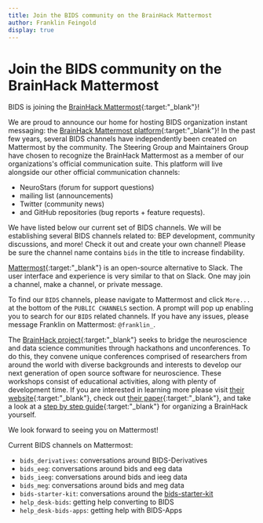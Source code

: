 ```yaml
---
title: Join the BIDS community on the BrainHack Mattermost
author: Franklin Feingold
display: true
---
```


# Join the BIDS community on the BrainHack Mattermost

BIDS is joining the [BrainHack Mattermost](https://mattermost.brainhack.org/){:target:"_blank"}!

<!--more-->

We are proud to announce our home for hosting BIDS organization instant messaging: the [BrainHack Mattermost platform](https://mattermost.brainhack.org/){:target:"_blank"}! In the past few years, several BIDS channels have independently been created on Mattermost by the community.
The Steering Group and Maintainers Group have chosen to recognize the BrainHack Mattermost as a member of our organizations's official communication suite.
This platform will live alongside our other official communication channels:

-  NeuroStars (forum for support questions)
-  mailing list (announcements)
-  Twitter (community news)
-  and GitHub repositories (bug reports + feature requests).

We have listed below our current set of BIDS channels. We will be establishing several BIDS channels related to: BEP development, community discussions, and more! Check it out and create your own channel! Please be sure the channel name contains `bids` in the title to increase findability.

[Mattermost](https://mattermost.com/){:target:"_blank"} is an open-source alternative to Slack. The user interface and experience is very similar to that on Slack. One may join a channel, make a channel, or private message.

To find our `BIDS` channels, please navigate to Mattermost and click `More...` at the bottom of the `PUBLIC CHANNELS` section. A prompt will pop up enabling you to search for our `BIDS` related channels. If you have any issues, please message Franklin on Mattermost: `@franklin_`.

The [BrainHack project](https://www.brainhack.org/){:target:"_blank"} seeks to bridge the neuroscience and data science communities through hackathons and unconferences.
To do this, they convene unique conferences comprised of researchers from around the world with diverse backgrounds and interests to develop our next generation of open source software for neuroscience.
These workshops consist of educational activities, along with plenty of development time.
If you are interested in learning more please visit [their website](https://www.brainhack.org/){:target:"_blank"},
check out [their paper](https://academic-oup-com.stanford.idm.oclc.org/gigascience/article/5/1/s13742-016-0121-x/2720978){:target:"_blank"},
and take a look at a [step by step guide](https://winnower-production.s3.amazonaws.com/papers/5577/v1/pdf/5577-a-step-by-step-guide-for-organizing-open-collaborative-brainhack-events.pdf){:target:"_blank"} for organizing a BrainHack yourself.

We look forward to seeing you on Mattermost!

Current BIDS channels on Mattermost:
- `bids_derivatives`: conversations around BIDS-Derivatives
- `bids_eeg`: conversations around bids and eeg data
- `bids_ieeg`: conversations around bids and ieeg data
- `bids_meg`: conversations around bids and meg data
- `bids-starter-kit`: conversations around the [bids-starter-kit](https://github.com/bids-standard/bids-starter-kit)
- `help_desk-bids`: getting help converting to BIDS
- `help_desk-bids-apps`: getting help with BIDS-Apps
